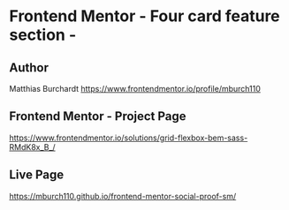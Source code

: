 # Frontend Mentor - Four card feature section -

## Author

Matthias Burchardt
https://www.frontendmentor.io/profile/mburch110

## Frontend Mentor - Project Page


https://www.frontendmentor.io/solutions/grid-flexbox-bem-sass-RMdK8x_B_/

## Live Page

https://mburch110.github.io/frontend-mentor-social-proof-sm/
